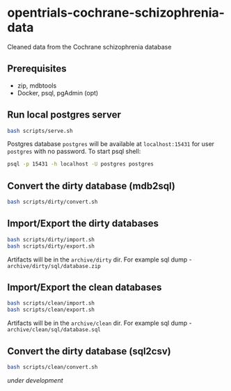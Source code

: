 # opentrials-cochrane-schizophrenia-data

Cleaned data from the Cochrane schizophrenia database

## Prerequisites

- zip, mdbtools
- Docker, psql, pgAdmin (opt)

## Run local postgres server

```bash
bash scripts/serve.sh
```

Postgres database `postgres` will be available at `localhost:15431` for user `postgres` with no password. To start psql shell:

```bash
psql -p 15431 -h localhost -U postgres postgres
```

## Convert the dirty database (mdb2sql)

```bash
bash scripts/dirty/convert.sh
```

## Import/Export the dirty databases

```bash
bash scripts/dirty/import.sh
bash scripts/dirty/export.sh
```

Artifacts will be in the `archive/dirty` dir.
For example sql dump - `archive/dirty/sql/database.zip`

## Import/Export the clean databases

```bash
bash scripts/clean/import.sh
bash scripts/clean/export.sh
```

Artifacts will be in the `archive/clean` dir.
For example sql dump - `archive/clean/sql/database.sql`

## Convert the dirty database (sql2csv)

```bash
bash scripts/clean/convert.sh
```
*under development*
